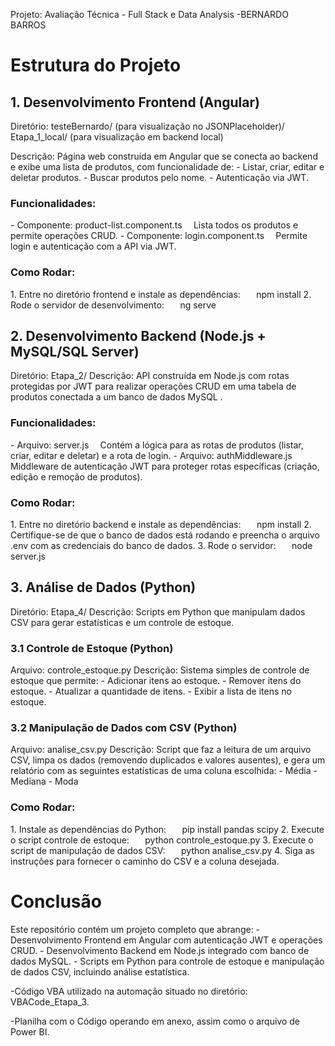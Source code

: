 Projeto: Avaliação Técnica - Full Stack e Data Analysis -BERNARDO BARROS
# **Estrutura do Projeto**
## **1. Desenvolvimento Frontend (Angular)**
Diretório: testeBernardo/ (para visualização no JSONPlaceholder)/ Etapa\_1\_local/ (para visualização em backend local)


Descrição: Página web construída em Angular que se conecta ao backend e exibe uma lista de produtos, com funcionalidade de:
\- Listar, criar, editar e deletar produtos.
\- Buscar produtos pelo nome.
\- Autenticação via JWT.
### **Funcionalidades:**
\- Componente: product-list.component.ts
`  `Lista todos os produtos e permite operações CRUD.
\- Componente: login.component.ts
`  `Permite login e autenticação com a API via JWT.
### **Como Rodar:**
1\. Entre no diretório frontend e instale as dependências:
`   `npm install
2\. Rode o servidor de desenvolvimento:
`   `ng serve
## **2. Desenvolvimento Backend (Node.js + MySQL/SQL Server)**
Diretório: Etapa\_2/
Descrição: API construída em Node.js com rotas protegidas por JWT para realizar operações CRUD em uma tabela de produtos conectada a um banco de dados MySQL .
### **Funcionalidades:**
\- Arquivo: server.js
`  `Contém a lógica para as rotas de produtos (listar, criar, editar e deletar) e a rota de login.
\- Arquivo: authMiddleware.js
`  `Middleware de autenticação JWT para proteger rotas específicas (criação, edição e remoção de produtos).
### **Como Rodar:**
1\. Entre no diretório backend e instale as dependências:
`   `npm install
2\. Certifique-se de que o banco de dados está rodando e preencha o arquivo .env com as credenciais do banco de dados.
3\. Rode o servidor:
`   `node server.js
## **3. Análise de Dados (Python)**
Diretório: Etapa\_4/
Descrição: Scripts em Python que manipulam dados CSV para gerar estatísticas e um controle de estoque.
### **3.1 Controle de Estoque (Python)**
Arquivo: controle\_estoque.py
Descrição: Sistema simples de controle de estoque que permite:
\- Adicionar itens ao estoque.
\- Remover itens do estoque.
\- Atualizar a quantidade de itens.
\- Exibir a lista de itens no estoque.
### **3.2 Manipulação de Dados com CSV (Python)**
Arquivo: analise\_csv.py
Descrição: Script que faz a leitura de um arquivo CSV, limpa os dados (removendo duplicados e valores ausentes), e gera um relatório com as seguintes estatísticas de uma coluna escolhida:
\- Média
\- Mediana
\- Moda
### **Como Rodar:**
1\. Instale as dependências do Python:
`   `pip install pandas scipy
2\. Execute o script controle de estoque:
`   `python controle\_estoque.py
3\. Execute o script de manipulação de dados CSV:
`   `python analise\_csv.py
4\. Siga as instruções para fornecer o caminho do CSV e a coluna desejada.
# **Conclusão**
Este repositório contém um projeto completo que abrange:
\- Desenvolvimento Frontend em Angular com autenticação JWT e operações CRUD.
\- Desenvolvimento Backend em Node.js integrado com banco de dados MySQL.
\- Scripts em Python para controle de estoque e manipulação de dados CSV, incluindo análise estatística.

-Código VBA utilizado na automação situado no diretório: VBACode\_Etapa\_3.

-Planilha com o Código operando em anexo, assim como o arquivo de Power BI. 
